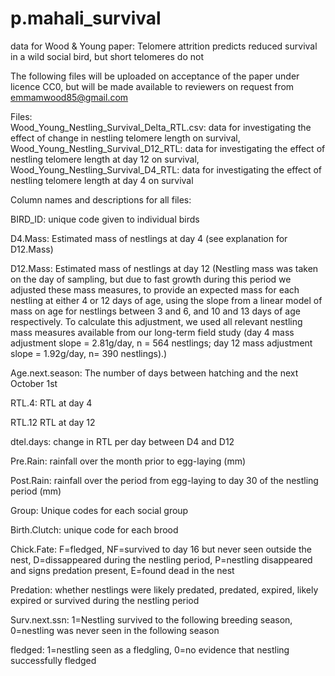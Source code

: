 # p.mahali_survival
data for Wood &amp; Young paper: Telomere attrition predicts reduced survival in a wild social bird, but short telomeres do not
 
The following files will be uploaded on acceptance of the paper under licence CC0, but will be made available to reviewers on request from emmamwood85@gmail.com

Files:    
Wood_Young_Nestling_Survival_Delta_RTL.csv: data for investigating the effect of change in nestling telomere length on survival,  
Wood_Young_Nestling_Survival_D12_RTL: data for investigating the effect of nestling telomere length at day 12 on survival,  
Wood_Young_Nestling_Survival_D4_RTL: data for investigating the effect of nestling telomere length at day 4 on survival   
   
Column names and descriptions for all files:  

BIRD_ID: unique code given to individual birds    
    
D4.Mass: Estimated mass of nestlings at day 4 (see explanation for D12.Mass)

D12.Mass: Estimated mass of nestlings at day 12 (Nestling mass was taken on the day of sampling, but due to fast growth during this period we adjusted these mass measures, to provide an expected mass for each nestling at either 4 or 12 days of age, using the slope from a linear model of mass on age for nestlings between 3 and 6, and 10 and 13 days of age respectively. To calculate this adjustment, we used all relevant nestling mass measures available from our long-term field study (day 4 mass adjustment slope = 2.81g/day, n = 564 nestlings; day 12 mass adjustment slope = 1.92g/day, n= 390 nestlings).)  

Age.next.season: The number of days between hatching and the next October 1st    

RTL.4: RTL at day 4  

RTL.12 RTL at day 12

dtel.days: change in RTL per day between D4 and D12  

Pre.Rain: rainfall over the month prior to egg-laying (mm)    

Post.Rain: rainfall over the period from egg-laying to day 30 of the nestling period (mm)

Group: Unique codes for each social group    

Birth.Clutch: unique code for each brood  

Chick.Fate: F=fledged, NF=survived to day 16 but never seen outside the nest, D=dissappeared during the nestling period, P=nestling disappeared and signs predation present, E=found dead in the nest  

Predation: whether nestlings were likely predated, predated, expired, likely expired or survived during the nestling period   
  
Surv.next.ssn: 1=Nestling survived to the following breeding season, 0=nestling was never seen in the following season   
   
fledged: 1=nestling seen as a fledgling, 0=no evidence that nestling successfully fledged
